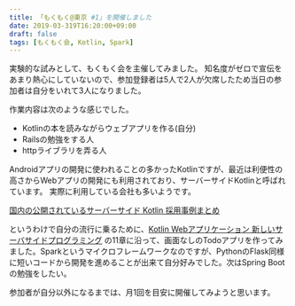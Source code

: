 ```yaml
---
title: 「もくもく@東京 #1」を開催しました
date: 2019-03-319T16:20:00+09:00
draft: false
tags: [もくもく会, Kotlin, Spark]
---
```


実験的な試みとして、もくもく会を主催してみました。
知名度がゼロで宣伝をあまり熱心にしていないので、参加登録者は5人で2人が欠席したため当日の参加者は自分をいれて3人になりました。

作業内容は次のような感じでした。

- Kotlinの本を読みながらウェブアプリを作る(自分)
- Railsの勉強をする人
- httpライブラリを弄る人

Androidアプリの開発に使われることの多かったKotlinですが、最近は利便性の高さからWebアプリの開発にも利用されており、サーバーサイドKotlinと呼ばれています。
実際に利用している会社も多いようです。

[国内の公開されているサーバーサイド Kotlin 採用事例まとめ](http://create-something.hatenadiary.jp/entry/2018/08/27/080000)

というわけで自分の流行に乗るために、[Kotlin Webアプリケーション 新しいサーバサイドプログラミング](https://www.amazon.co.jp/dp/4865940669/) の11章に沿って、画面なしのTodoアプリを作ってみました。Sparkというマイクロフレームワークなのですが、PythonのFlask同様に短いコードから開発を進めることが出来て自分好みでした。次はSpring Bootの勉強をしたい。

参加者が自分以外になるまでは、月1回を目安に開催してみようと思います。